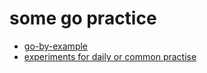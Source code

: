 # some go practice

- [go-by-example](./go-by-example)
- [experiments for daily or common practise](./experiments)